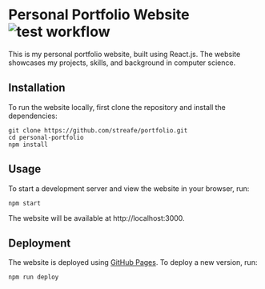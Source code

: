 # Personal Portfolio Website ![test workflow](https://github.com/Streafe/portfolio/actions/workflows/pages/pages-build-deployment)

This is my personal portfolio website, built using React.js. The website showcases my projects, skills, and background in computer science.

## Installation

To run the website locally, first clone the repository and install the dependencies:

```
git clone https://github.com/streafe/portfolio.git
cd personal-portfolio
npm install
```

## Usage

To start a development server and view the website in your browser, run:

```
npm start
```

The website will be available at http://localhost:3000.

## Deployment

The website is deployed using [GitHub Pages](https://pages.github.com/). To deploy a new version, run:

```
npm run deploy
```
